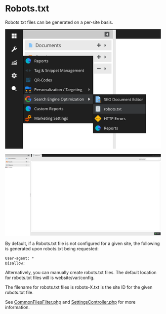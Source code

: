 # Robots.txt

Robots.txt files can be generated on a per-site basis.

![Robots.txt Editor Location](../img/robotstxt-setting.png)

![Robots.txt Editor](../img/robotstxt-editor.png)

By default, if a Robots.txt file is not configured for a given site, the following is generated upon robots.txt being requested:

```
User-agent: *
Disallow:
```

Alternatively, you can manually create robots.txt files. The default location for robots.txt files will is website/var/config.

The filename for robots.txt files is robots-X.txt is the site ID for the given robots.txt file.

See [CommonFilesFilter.php](https://github.com/pimcore/pimcore/blob/pimcore4/pimcore/lib/Pimcore/Controller/Plugin/CommonFilesFilter.php) and [SettingsController.php](https://github.com/pimcore/pimcore/blob/pimcore4/pimcore/modules/admin/controllers/SettingsController.php) for more information.